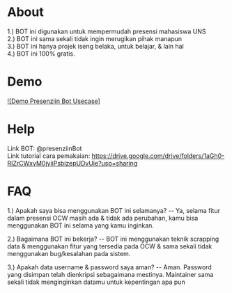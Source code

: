 # About
1.) BOT ini digunakan untuk mempermudah presensi mahasiswa UNS<br/>
2.) BOT ini sama sekali tidak ingin merugikan pihak manapun<br/>
3.) BOT ini hanya projek iseng belaka, untuk belajar, & lain hal<br/>
4.) BOT ini 100% gratis.<br/>

# Demo
[![Demo Presenziin Bot Usecase]](https://github.com/x1q2q/PresenziinBot/blob/main/Telegram.mp4)


# Help
Link BOT: @presenziinBot<br/>
Link tutorial cara pemakaian: https://drive.google.com/drive/folders/1aGh0-RIZrCWxyM0jyiiPsbizepUDvUie?usp=sharing 

# FAQ
1.) Apakah saya bisa menggunakan BOT ini selamanya?
-- Ya, selama fitur dalam presensi OCW masih ada & tidak ada perubahan, kamu bisa menggunakan BOT ini selama yang kamu inginkan.

2.) Bagaimana BOT ini bekerja?
-- BOT ini menggunakan teknik scrapping data & menggunakan fitur yang tersedia  pada OCW & sama sekali tidak menggunakan bug/kesalahan pada sistem.

3.) Apakah data username & password saya aman?
-- Aman. Password yang disimpan telah dienkripsi sebagaimana mestinya. Maintainer sama sekali tidak menginginkan datamu untuk kepentingan apa pun
